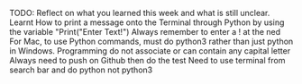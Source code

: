 TODO: Reflect on what you learned this week and what is still unclear.
Learnt How to print a message onto the Terminal through Python by using the variable "Print("Enter Text!")   Always remember to enter a ! at the ned
For Mac, to use Python commands, must do python3 rather than just python in Windows.
Programming do not associate or can contain any capital letter
Always need to push on Github then do the test
Need to use terminal from search bar and do python not python3